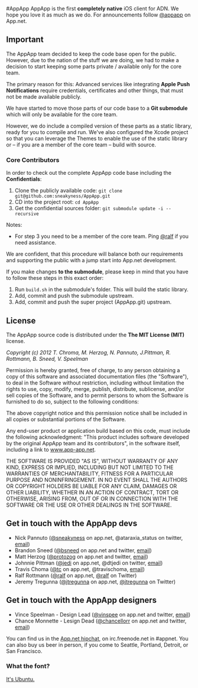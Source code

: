 #AppApp
AppApp is the first __completely native__ iOS client for ADN. We hope you love it as much as we do. For announcements follow [@appapp](http://alpha.app.net/appapp) on App.net.

## Important
The AppApp team decided to keep the code base open for the public. However, due to the nation of the stuff we are doing, we had to make a decision to start keeping some parts private / available only for the core team.

The primary reason for this: Advanced services like integrating __Apple Push Notifications__ require credentials, certificates and other things, that must not be made available publicly.

We have started to move those parts of our code base to a __Git submodule__ which will only be available for the core team.

However, we do include a compiled version of these parts as a static library, ready for you to compile and run. We've also configured the Xcode project so that you can leverage the Themes to enable the use of the static library or – if you are a member of the core team – build with source.

### Core Contributors
In order to check out the complete AppApp code base including the __Confidentials__:

1. Clone the publicly available code: `git clone git@github.com:sneakyness/AppApp.git`
2. CD into the project root: `cd AppApp`
3. Get the confidential sources folder: `git submodule update -i --recursive`

Notes:
* For step 3 you need to be a member of the core team. Ping [@ralf](http://alpha.app.net/ralf) if you need assistance.

We are confident, that this procedure will balance both our requirements and supporting the public with a jump start into App.net development.

If you make changes __to the submodule__, please keep in mind that you have to follow these steps in this exact order:

1. Run `build.sh` in the submodule's folder. This will build the static library.
2. Add, commit and push the submodule upstream.
3. Add, commit and push the super project (AppApp.git) upstream. 

## License
The AppApp source code is distributed under the __The MIT License (MIT)__ license.

_Copyright (c) 2012 T. Chroma, M. Herzog, N. Pannuto, J.Pittman, R. Rottmann, B. Sneed, V. Speelman_

Permission is hereby granted, free of charge, to any person obtaining a copy of this software and associated documentation files (the "Software"), to deal in the Software without restriction, including without limitation the rights to use, copy, modify, merge, publish, distribute, sublicense, and/or sell copies of the Software, and to permit persons to whom the Software is furnished to do so, subject to the following conditions:

The above copyright notice and this permission notice shall be included in all copies or substantial portions of the Software.

Any end-user product or application build based on this code, must include the following acknowledgment: "This product includes software developed by the original AppApp team and its contributors", in the software itself, including a link to www.app-app.net.

THE SOFTWARE IS PROVIDED "AS IS", WITHOUT WARRANTY OF ANY KIND, EXPRESS OR IMPLIED, INCLUDING BUT NOT LIMITED TO THE WARRANTIES OF MERCHANTABILITY, FITNESS FOR A PARTICULAR PURPOSE AND NONINFRINGEMENT. IN NO EVENT SHALL THE AUTHORS OR COPYRIGHT HOLDERS BE LIABLE FOR ANY CLAIM, DAMAGES OR OTHER LIABILITY, WHETHER IN AN ACTION OF CONTRACT, TORT OR OTHERWISE, ARISING FROM, OUT OF OR IN CONNECTION WITH THE SOFTWARE OR THE USE OR OTHER DEALINGS IN THE SOFTWARE.

## Get in touch with the AppApp devs

* Nick Pannuto ([@sneakyness](http://alpha.app.net/sneakyness) on app.net, @ataraxia_status on twitter, [email](mailto:sneakyness@sneakyness.com))
* Brandon Sneed ([@bsneed](http://alpha.app.net/bsneed) on app.net and twitter, [email](mailto:brandon@redf.net))
* Matt Herzog ([@protozog](http://alpha.app.net/protozog) on app.net and twitter, [email](mailto:protozog@gmail.com))
* Johnnie Pittman ([@jedi](http://alpha.app.net/jedi) on app.net, @dtjedi on twitter, [email](mailto:jpittman@group6.net))
* Travis Choma ([@tc](http://alpha.app.net/@tc) on app.net, @travischoma, [email](mailto:travischoma@gmail.com))
* Ralf Rottmann ([@ralf](http://alpha.app.net/ralf) on app.net, [@ralf](http://twitter.com/ralf) on Twitter)
* Jeremy Tregunna ([@jtregunna](http://alpha.app.net/jtregunna) on app.net, [@jtregunna](http://twitter.com/jtregunna) on Twitter)

## Get in touch with the AppApp designers
  
* Vince Speelman - Design Lead ([@vinspee](http://alpha.app.net/vinspee) on app.net and twitter, [email](mailto:v@vinspee.me))
* Chance Monnette - Lesign Dead ([@chancellorr](http://alpha.app.net/chancellorr) on app.net and twitter, [email](mailto:chancellorr@gmail.com))

You can find us in the [App.net hipchat](https://www.hipchat.com/garqCaGOZ), on irc.freenode.net in #appnet. You can also buy us beer in person, if you come to Seattle, Portland, Detroit, or San Francisco.

### What the font?

[It's Ubuntu.](http://font.ubuntu.com)
